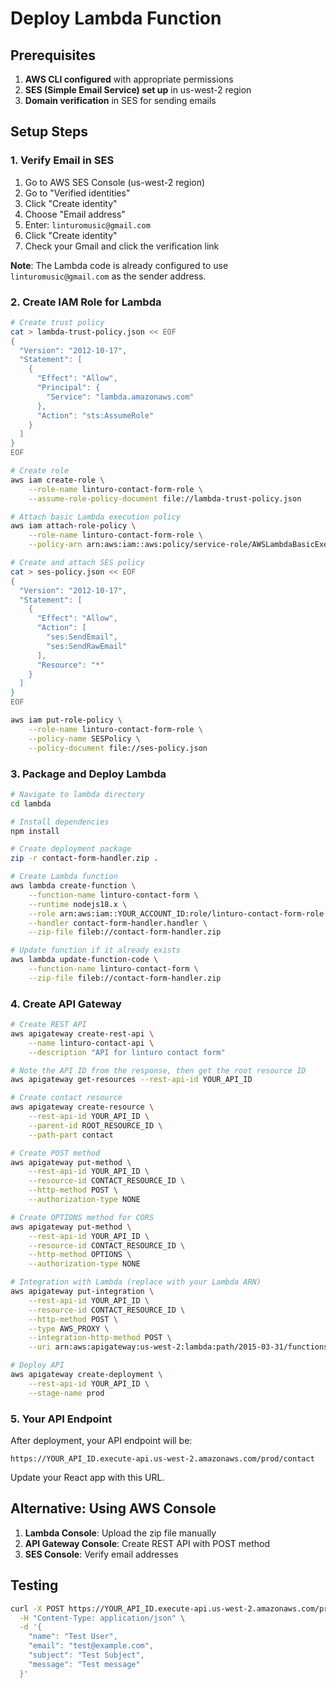 # Deploy Lambda Function

## Prerequisites

1. **AWS CLI configured** with appropriate permissions
2. **SES (Simple Email Service) set up** in us-west-2 region
3. **Domain verification** in SES for sending emails

## Setup Steps

### 1. Verify Email in SES

1. Go to AWS SES Console (us-west-2 region)
2. Go to "Verified identities"
3. Click "Create identity"
4. Choose "Email address"
5. Enter: `linturomusic@gmail.com`
6. Click "Create identity"
7. Check your Gmail and click the verification link

**Note**: The Lambda code is already configured to use `linturomusic@gmail.com` as the sender address.

### 2. Create IAM Role for Lambda

```bash
# Create trust policy
cat > lambda-trust-policy.json << EOF
{
  "Version": "2012-10-17",
  "Statement": [
    {
      "Effect": "Allow",
      "Principal": {
        "Service": "lambda.amazonaws.com"
      },
      "Action": "sts:AssumeRole"
    }
  ]
}
EOF

# Create role
aws iam create-role \
    --role-name linturo-contact-form-role \
    --assume-role-policy-document file://lambda-trust-policy.json

# Attach basic Lambda execution policy
aws iam attach-role-policy \
    --role-name linturo-contact-form-role \
    --policy-arn arn:aws:iam::aws:policy/service-role/AWSLambdaBasicExecutionRole

# Create and attach SES policy
cat > ses-policy.json << EOF
{
  "Version": "2012-10-17",
  "Statement": [
    {
      "Effect": "Allow",
      "Action": [
        "ses:SendEmail",
        "ses:SendRawEmail"
      ],
      "Resource": "*"
    }
  ]
}
EOF

aws iam put-role-policy \
    --role-name linturo-contact-form-role \
    --policy-name SESPolicy \
    --policy-document file://ses-policy.json
```

### 3. Package and Deploy Lambda

```bash
# Navigate to lambda directory
cd lambda

# Install dependencies
npm install

# Create deployment package
zip -r contact-form-handler.zip .

# Create Lambda function
aws lambda create-function \
    --function-name linturo-contact-form \
    --runtime nodejs18.x \
    --role arn:aws:iam::YOUR_ACCOUNT_ID:role/linturo-contact-form-role \
    --handler contact-form-handler.handler \
    --zip-file fileb://contact-form-handler.zip

# Update function if it already exists
aws lambda update-function-code \
    --function-name linturo-contact-form \
    --zip-file fileb://contact-form-handler.zip
```

### 4. Create API Gateway

```bash
# Create REST API
aws apigateway create-rest-api \
    --name linturo-contact-api \
    --description "API for linturo contact form"

# Note the API ID from the response, then get the root resource ID
aws apigateway get-resources --rest-api-id YOUR_API_ID

# Create contact resource
aws apigateway create-resource \
    --rest-api-id YOUR_API_ID \
    --parent-id ROOT_RESOURCE_ID \
    --path-part contact

# Create POST method
aws apigateway put-method \
    --rest-api-id YOUR_API_ID \
    --resource-id CONTACT_RESOURCE_ID \
    --http-method POST \
    --authorization-type NONE

# Create OPTIONS method for CORS
aws apigateway put-method \
    --rest-api-id YOUR_API_ID \
    --resource-id CONTACT_RESOURCE_ID \
    --http-method OPTIONS \
    --authorization-type NONE

# Integration with Lambda (replace with your Lambda ARN)
aws apigateway put-integration \
    --rest-api-id YOUR_API_ID \
    --resource-id CONTACT_RESOURCE_ID \
    --http-method POST \
    --type AWS_PROXY \
    --integration-http-method POST \
    --uri arn:aws:apigateway:us-west-2:lambda:path/2015-03-31/functions/arn:aws:lambda:us-west-2:YOUR_ACCOUNT_ID:function:linturo-contact-form/invocations

# Deploy API
aws apigateway create-deployment \
    --rest-api-id YOUR_API_ID \
    --stage-name prod
```

### 5. Your API Endpoint

After deployment, your API endpoint will be:
```
https://YOUR_API_ID.execute-api.us-west-2.amazonaws.com/prod/contact
```

Update your React app with this URL.

## Alternative: Using AWS Console

1. **Lambda Console**: Upload the zip file manually
2. **API Gateway Console**: Create REST API with POST method
3. **SES Console**: Verify email addresses

## Testing

```bash
curl -X POST https://YOUR_API_ID.execute-api.us-west-2.amazonaws.com/prod/contact \
  -H "Content-Type: application/json" \
  -d '{
    "name": "Test User",
    "email": "test@example.com",
    "subject": "Test Subject",
    "message": "Test message"
  }'
```